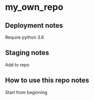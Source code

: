 # my_own_repo
## Deployment notes
Require python 3.6

## Staging notes
Add to repo

## How to use this repo notes
Start from beginning
